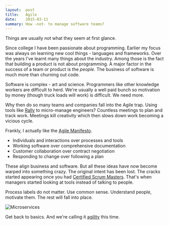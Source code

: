 ```yaml
---
layout:  post
title:   Agile
date:    2015-03-11
summary: How -not- to manage software teams?
---
```


Things are usually not what they seem at first glance.

Since college I have been passionate about programming. Earlier my focus was always on learning new cool things - languages and frameworks. Over the years I've learnt many things about the industry. Among those is the fact that building a product is not about programming. A major factor in the success of a team or product is the *people*. The business of software is much more than churning out code.

Software is complex - art and science. Programmers like other knowledge workers are difficult to herd. We're usually a well paid bunch so motivation by money (though truck loads will work) is difficult. We need more.

Why then do so many teams and companies fall into the Agile trap. Using tools like [Rally](https://www.rallydev.com/) to micro-manage engineers? Countless meetings to plan and track work. Meetings kill creativity which then slows down work becoming a vicious cycle.

Frankly, I actually like the [Agile Manifesto](http://agilemanifesto.org/).

* Individuals and interactions over processes and tools
* Working software over comprehensive documentation
* Customer collaboration over contract negotiation
* Responding to change over following a plan

These align business and software. But all these ideas have now become warped into something crazy. The original intent has been lost. The cracks started appearing once you had [Certified Scrum Masters](https://www.scrumalliance.org/certifications/practitioners/certified-scrummaster-csm). That's when managers started looking at tools instead of talking to people.

Process labels do not matter. Use common sense. Understand people, motivate them. The rest will fall into place.

![Microservices](http://i.imgur.com/pPgAn6A.jpg)

Get back to basics. And we're calling it [agility](http://pragdave.me/blog/2014/03/04/time-to-kill-agile/) this time. 
